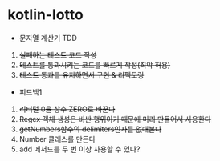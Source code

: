 # kotlin-lotto

* 문자열 계산기 TDD

1. ~~실패하는 테스트 코드 작성~~
2. ~~테스트를 통과시키는 코드를 빠르게 작성(죄악 허용)~~
3. ~~테스트 통과를 유지하면서 구현 & 리팩토링~~

* 피드백1
1. ~~리터럴 0을 상수 ZERO로 바꾼다~~
2. ~~Regex 객체 생성은 비싼 행위이기 때문에 미리 만들어서 사용한다~~
3. ~~getNumbers함수의 delimiters인자를 없애본다~~
4. Number 클래스를 만든다
5. add 메서드를 두 번 이상 사용할 수 있나?

